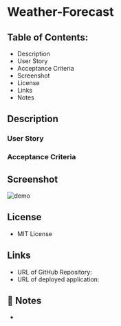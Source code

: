 # Weather-Forecast
## Table of Contents:

* Description 
* User Story
* Acceptance Criteria
* Screenshot
* License
* Links
* Notes

## Description


### User Story


### Acceptance Criteria


## Screenshot  
![demo](./assets/images/)

## License
* MIT License

## Links
* URL of GitHub Repository: 
* URL of deployed application: 

## 📝 Notes
* 

